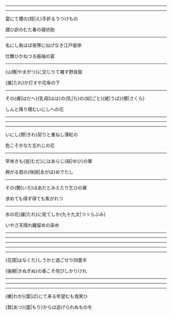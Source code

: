 <hr class="space" />
<hr class="space" />

宴にて櫻の{枝|え}手折るうつけもの

謂ひ訳のむた春の寝坊助

<hr class="space" />

名にし負はば夜寒に似げなき江戸彼岸

仕舞ひかねつる振袖の宴

<hr class="space" />

{山賤|やまがつ}に交じりて囃す野良鼓

{誰|たれ}か灯すや花傘の下

<hr class="space" />

その{膚|はだへ}{乳母|はは}の{乳|ち}の{如|ごと}{姥|うば}{櫻|さくら}

しんと降り積むいにしへの花

<hr class="page-wrap" />

<hr class="space" />
<hr class="space" />

いにし{際|きわ}契りと重ねし薄紅の

色こそかなた忘れじの花

<hr class="space" />

早咲きも{徒|むだ}にはあらじ{結|ゆひ}の華

興がる君の{咲顔|ゑがほ}めでたし

<hr class="space" />

その{艶|いろ}はあだとみえたり乞ひの華

求めても得ず得ても焦がれつ

<hr class="space" />

水の花{誰|たれ}に宛てしか{九十九文|つゞらぶみ}

いやさ天晴れ織留めの染め

<hr class="page-wrap" />
<hr class="space" />
<hr class="space" />
<hr class="space" />
<hr class="space" />

{花腐|はなくた}しうかと過ごせり四畳半

{後朝|きぬぎぬ}の香こそ侘びしかりけれ

<hr class="space" />
<hr class="space" />
<hr class="space" />

{嫩|わか}{葉|ば}にて来る年望むも鬼笑ひ

{敦|あつ}{盛|もり}からは逃げられぬものを

